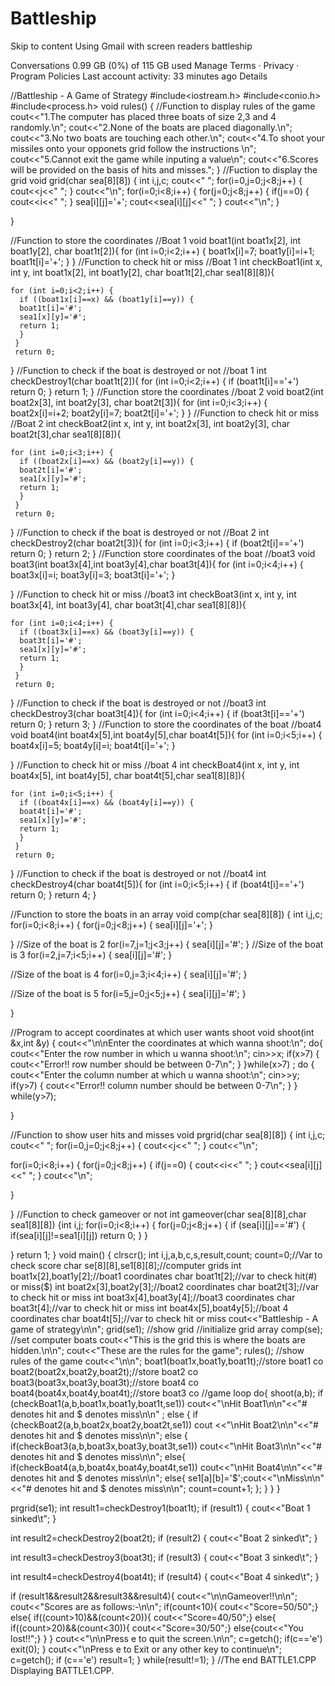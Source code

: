 # Battleship


Skip to content
Using Gmail with screen readers
battleship 

Conversations
0.99 GB (0%) of 115 GB used
Manage
Terms · Privacy · Program Policies
Last account activity: 33 minutes ago
Details

//Battleship - A Game of Strategy
#include<iostream.h>
#include<conio.h>
#include<process.h>
void rules()
{
//Function to display rules of the game
cout<<"1.The computer has placed three boats of size 2,3 and 4 randomly.\n";
cout<<"2.None of the boats are placed diagonally.\n";
cout<<"3.No two boats are touching each other.\n";
cout<<"4.To shoot your missiles onto your opponets grid follow the instructions \n";
cout<<"5.Cannot exit the game while inputing a value\n";
cout<<"6.Scores will be provided on the basis of hits and misses.";
}
//Fuction to display the grid
void grid(char sea[8][8])
{
int i,j,c;
cout<<"   ";
for(i=0,j=0;j<8;j++)
{
cout<<j<<"  ";
}
cout<<"\n";
for(i=0;i<8;i++)
{	for(j=0;j<8;j++)
	{	if(j==0)
		{
		 cout<<i<<"  ";
		}
	       sea[i][j]='+';
	       cout<<sea[i][j]<<"  ";
	}
	cout<<"\n";
}


}

//Function to store the coordinates
//Boat 1
void boat1(int boat1x[2], int boat1y[2], char boat1t[2]){
   for (int i=0;i<2;i++) {
     boat1x[i]=7;
     boat1y[i]=i+1;
     boat1t[i]='+';
     }
}
//Function to check hit or miss
//Boat 1
int checkBoat1(int x, int y, int boat1x[2], int boat1y[2], char boat1t[2],char sea1[8][8]){

    for (int i=0;i<2;i++) {
      if ((boat1x[i]==x) && (boat1y[i]==y)) {
	  boat1t[i]='#';
	  sea1[x][y]='#';
	  return 1;
      }
     }
     return 0;
}
//Function to check if the boat is destroyed or not
//boat 1
int checkDestroy1(char boat1t[2]){
    for (int i=0;i<2;i++) {
	if (boat1t[i]=='+') return 0;
}
    return 1;
}
//Function store the coordinates
//boat 2
void boat2(int boat2x[3], int boat2y[3], char boat2t[3]){
     for (int i=0;i<3;i++) {
     boat2x[i]=i+2;
     boat2y[i]=7;
     boat2t[i]='+';
     }
}
//Function to check hit or miss
//Boat 2
int checkBoat2(int x, int y, int boat2x[3], int boat2y[3], char boat2t[3],char sea1[8][8]){

    for (int i=0;i<3;i++) {
      if ((boat2x[i]==x) && (boat2y[i]==y)) {
	  boat2t[i]='#';
	  sea1[x][y]='#';
	  return 1;
      }
     }
     return 0;
}
//Function to check if the boat is destroyed or not
//Boat 2
int checkDestroy2(char boat2t[3]){
    for (int i=0;i<3;i++) {
	if (boat2t[i]=='+') return 0;
}
    return 2;
}
//Function store coordinates of the boat
//boat3
void boat3(int boat3x[4],int boat3y[4],char boat3t[4]){
     for (int i=0;i<4;i++) {
     boat3x[i]=i;
     boat3y[i]=3;
     boat3t[i]='+';
     }

}
//Function to check hit or miss
//boat3
int checkBoat3(int x, int y, int boat3x[4], int boat3y[4], char boat3t[4],char sea1[8][8]){

    for (int i=0;i<4;i++) {
      if ((boat3x[i]==x) && (boat3y[i]==y)) {
	  boat3t[i]='#';
	  sea1[x][y]='#';
	  return 1;
      }
     }
     return 0;
}
//Function to check if the boat is destroyed or not
//boat3
int checkDestroy3(char boat3t[4]){
    for (int i=0;i<4;i++) {
	if (boat3t[i]=='+') return 0;
}
    return 3;
}
//Function to store the coordinates of the boat
//boat4
void boat4(int boat4x[5],int boat4y[5],char boat4t[5]){
     for (int i=0;i<5;i++) {
     boat4x[i]=5;
     boat4y[i]=i;
     boat4t[i]='+';
     }

}
//Function to check hit or miss
//boat 4
int checkBoat4(int x, int y, int boat4x[5], int boat4y[5], char boat4t[5],char sea1[8][8]){

    for (int i=0;i<5;i++) {
      if ((boat4x[i]==x) && (boat4y[i]==y)) {
	  boat4t[i]='#';
	  sea1[x][y]='#';
	  return 1;
      }
     }
     return 0;
}
//Function to check if the boat is destroyed or not
//boat4
int checkDestroy4(char boat4t[5]){
    for (int i=0;i<5;i++) {
	if (boat4t[i]=='+') return 0;
}
    return 4;
}

//Function to store the boats in an array
void comp(char sea[8][8])
{
int i,j,c;
for(i=0;i<8;i++)
{	for(j=0;j<8;j++)
	{
	 sea[i][j]='+';
	}

}
//Size of the boat is 2
for(i=7,j=1;j<3;j++)
{
sea[i][j]='#';
}
//Size of the boat is 3
for(i=2,j=7;i<5;i++)
{
sea[i][j]='#';
}

//Size of the boat is 4
for(i=0,j=3;i<4;i++)
{
sea[i][j]='#';
}

//Size of the boat is 5
for(i=5,j=0;j<5;j++)
{
sea[i][j]='#';
}


}

//Program to accept coordinates at which user wants shoot
void shoot(int &x,int &y)
{
cout<<"\n\nEnter the coordinates at which wanna shoot:\n";
do{
cout<<"Enter the row number in which u wanna shoot:\n";
cin>>x;
if(x>7)  {
  cout<<"Error!! row number should be between 0-7\n";
}
}while(x>7) ;
do {
  cout<<"Enter the column number at which u wanna shoot:\n";
  cin>>y;
  if(y>7)  {
  cout<<"Error!! column number should be between 0-7\n";
	   }
   } while(y>7);

}

//Function to show user hits and misses
void prgrid(char sea[8][8])
{
int i,j,c;
cout<<"   ";
for(i=0,j=0;j<8;j++)
{
cout<<j<<"  ";
}
cout<<"\n";

for(i=0;i<8;i++)
{	for(j=0;j<8;j++)
	{	if(j==0)
		{
		 cout<<i<<"  ";
		}
		cout<<sea[i][j]<<"  ";
	}
	cout<<"\n";

}

 }
//Function to check gameover or not
int gameover(char sea[8][8],char sea1[8][8])
{int i,j;
for(i=0;i<8;i++)
{	for(j=0;j<8;j++)
	{
	if (sea[i][j]=='#') {
	    if(sea[i][j]!=sea1[i][j])
	    return 0;
	    }
	 }

}
return 1;
}
void main()
{
clrscr();
int i,j,a,b,c,s,result,count;
count=0;//Var to check score
char se[8][8],se1[8][8];//computer grids
int boat1x[2],boat1y[2];//boat1 coordinates
char boat1t[2];//var to check hit(#) or miss($)
int boat2x[3],boat2y[3];//boat2 coordinates
char boat2t[3];//var to check hit or miss
int boat3x[4],boat3y[4];//boat3 coordinates
char boat3t[4];//var to check hit or miss
int boat4x[5],boat4y[5];//boat 4 coordinates
char boat4t[5];//var to check hit or miss
cout<<"Battleship - A game of strategy\n\n";
grid(se1);        //show grid
 //initialize grid array
comp(se);      //set computer boats
cout<<"This is the grid this is where the boats are hidden.\n\n";
cout<<"These are the rules for the game";
rules();       //show rules of the game
cout<<"\n\n";
boat1(boat1x,boat1y,boat1t);//store boat1 co
boat2(boat2x,boat2y,boat2t);//store boat2 co
boat3(boat3x,boat3y,boat3t);//store boat4 co
boat4(boat4x,boat4y,boat4t);//store boat3 co
//game loop
do{
shoot(a,b);
if (checkBoat1(a,b,boat1x,boat1y,boat1t,se1)) cout<<"\nHit Boat1\n\n"<<"# denotes hit and $ denotes miss\n\n"  ;
else {
	if (checkBoat2(a,b,boat2x,boat2y,boat2t,se1)) cout <<"\nHit Boat2\n\n"<<"# denotes hit and $ denotes miss\n\n";
	else {
	if(checkBoat3(a,b,boat3x,boat3y,boat3t,se1)) cout<<"\nHit Boat3\n\n"<<"# denotes hit and $ denotes miss\n\n";
		else{
			if(checkBoat4(a,b,boat4x,boat4y,boat4t,se1)) cout<<"\nHit Boat4\n\n"<<"# denotes hit and $ denotes miss\n\n";
			else{
			se1[a][b]='$';cout<<"\nMiss\n\n"<<"# denotes hit and $ denotes miss\n\n";
			count=count+1;
			    };
		    }
	      }
     }

prgrid(se1);
int result1=checkDestroy1(boat1t);
if (result1) {
   cout<<"Boat 1 sinked\t";
   }

int result2=checkDestroy2(boat2t);
if (result2) {
   cout<<"Boat 2 sinked\t";
   }

int result3=checkDestroy3(boat3t);
if (result3) {
   cout<<"Boat 3 sinked\t";
   }

int result4=checkDestroy4(boat4t);
if (result4) {
   cout<<"Boat 4 sinked\t";
   }

if (result1&&result2&&result3&&result4){
   cout<<"\n\nGameover!!\n\n";
   cout<<"Scores are as follows:-\n\n";
   if(count<10){
   cout<<"Score=50/50";}
   else{
	if((count>10)&&(count<20)){
	cout<<"Score=40/50";}
	else{
		if((count>20)&&(count<30)){
		cout<<"Score=30/50";}
		else{cout<<"You lost!!";}
	     }
       }
   cout<<"\n\nPress e to quit the screen.\n\n";
   c=getch();
   if(c=='e') exit(0);
   }
cout<<"\nPress e to Exit or any other key to continue\n";
c=getch();
if (c=='e') result=1;
} while(result!=1);
}
//The end
BATTLE1.CPP
Displaying BATTLE1.CPP.
